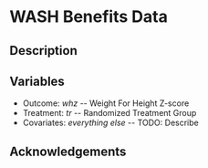 # WASH Benefits Data

## Description

## Variables

* Outcome: *whz* -- Weight For Height Z-score
* Treatment: *tr* -- Randomized Treatment Group
* Covariates: *everything else* -- TODO: Describe

## Acknowledgements

